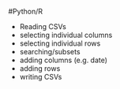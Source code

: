 #Python/R
* Reading CSVs
* selecting individual columns
* selecting individual rows
* searching/subsets
* adding columns (e.g. date)
* adding rows
* writing CSVs
